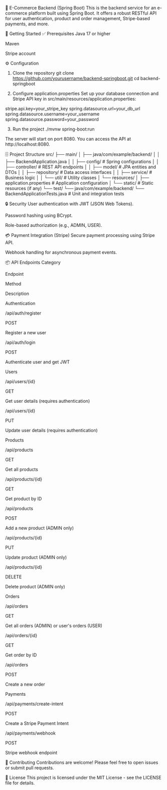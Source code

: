 🛒 E-Commerce Backend (Spring Boot)
This is the backend service for an e-commerce platform built using Spring Boot. It offers a robust RESTful API for user authentication, product and order management, Stripe-based payments, and more.

🚀 Getting Started
✅ Prerequisites
Java 17 or higher

Maven

Stripe account

⚙️ Configuration
1. Clone the repository
git clone https://github.com/yourusername/backend-springboot.git
cd backend-springboot

2. Configure application.properties
Set up your database connection and Stripe API key in src/main/resources/application.properties:

stripe.api.key=your_stripe_key
spring.datasource.url=your_db_url
spring.datasource.username=your_username
spring.datasource.password=your_password

3. Run the project
./mvnw spring-boot:run

The server will start on port 8080. You can access the API at http://localhost:8080.

🗄️ Project Structure
src/
├── main/
│   ├── java/com/example/backend/
│   │   ├── BackendApplication.java
│   │   ├── config/             # Spring configurations
│   │   ├── controller/         # REST API endpoints
│   │   ├── model/              # JPA entities and DTOs
│   │   ├── repository/         # Data access interfaces
│   │   ├── service/            # Business logic
│   │   └── util/               # Utility classes
│   └── resources/
│       ├── application.properties # Application configuration
│       └── static/             # Static resources (if any)
└── test/
    └── java/com/example/backend/
        └── BackendApplicationTests.java # Unit and integration tests

🔒 Security
User authentication with JWT (JSON Web Tokens).

Password hashing using BCrypt.

Role-based authorization (e.g., ADMIN, USER).

💳 Payment Integration (Stripe)
Secure payment processing using Stripe API.

Webhook handling for asynchronous payment events.

📦 API Endpoints
Category

Endpoint

Method

Description

Authentication

/api/auth/register

POST

Register a new user



/api/auth/login

POST

Authenticate user and get JWT

Users

/api/users/{id}

GET

Get user details (requires authentication)



/api/users/{id}

PUT

Update user details (requires authentication)

Products

/api/products

GET

Get all products



/api/products/{id}

GET

Get product by ID



/api/products

POST

Add a new product (ADMIN only)



/api/products/{id}

PUT

Update product (ADMIN only)



/api/products/{id}

DELETE

Delete product (ADMIN only)

Orders

/api/orders

GET

Get all orders (ADMIN) or user's orders (USER)



/api/orders/{id}

GET

Get order by ID



/api/orders

POST

Create a new order

Payments

/api/payments/create-intent

POST

Create a Stripe Payment Intent



/api/payments/webhook

POST

Stripe webhook endpoint

🤝 Contributing
Contributions are welcome! Please feel free to open issues or submit pull requests.

📄 License
This project is licensed under the MIT License - see the LICENSE file for details.